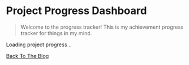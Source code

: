 # Project Progress Dashboard

> Welcome to the progress tracker! This is my achievement progress tracker for things in my mind.

<div id="progress-dashboard-container">
  Loading project progress...
</div>

[Back To The Blog](https://ismailbozkurt.github.io)